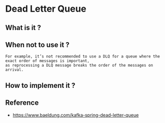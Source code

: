 # Dead Letter Queue 

## What is it ?




## When not to use it ?

```
For example, it’s not recommended to use a DLQ for a queue where the exact order of messages is important,
as reprocessing a DLQ message breaks the order of the messages on arrival.
```


## How to implement it ?


## Reference 

  * https://www.baeldung.com/kafka-spring-dead-letter-queue
